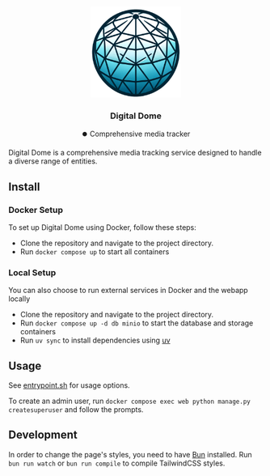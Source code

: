 <p align="center">
    <img src="digitaldome/static/img/logo.png" width="180">
    <h3 align="center">Digital Dome</h3>
    <p align="center">⏺️ Comprehensive media tracker</p>
</p>

Digital Dome is a comprehensive media tracking service designed to handle a diverse range of entities.

## Install

### Docker Setup

To set up Digital Dome using Docker, follow these steps:

* Clone the repository and navigate to the project directory.
* Run `docker compose up` to start all containers

### Local Setup

You can also choose to run external services in Docker and the webapp locally

* Clone the repository and navigate to the project directory.
* Run `docker compose up -d db minio` to start the database and storage containers
* Run `uv sync` to install dependencies using [uv](https://docs.astral.sh/uv/)

## Usage

See [entrypoint.sh](entrypoint.sh) for usage options.

To create an admin user, run `docker compose exec web python manage.py createsuperuser` and follow the prompts.

## Development

In order to change the page's styles, you need to have [Bun](https://bun.sh/) installed. Run `bun run watch` or `bun run compile` to compile TailwindCSS styles.
